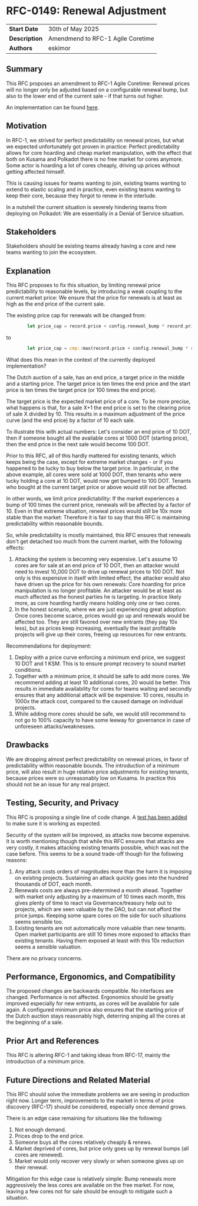 # RFC-0149: Renewal Adjustment

|                 |                                                                                             |
| --------------- | ------------------------------------------------------------------------------------------- |
| **Start Date**  | 30th of May 2025                                                                    |
| **Description** | Amendmend to RFC-1 Agile Coretime                                                                    |
| **Authors**     | eskimor                                                            |

## Summary

This RFC proposes an amendment to RFC-1 Agile Coretime: Renewal prices will no
longer only be adjusted based on a configurable renewal bump, but also to the
lower end of the current sale - if that turns out higher. 

An implementation can be found [here](https://github.com/paritytech/polkadot-sdk/pull/8630).

## Motivation

In RFC-1, we strived for perfect predictability on renewal prices, but what we
expected unfortunately got proven in practice: Perfect predictability allows
for core hoarding and cheap market manipulation, with the effect that both on
Kusama and Polkadot there is no free market for cores anymore. Some actor is
hoarding a lot of cores cheaply, driving up prices without getting affected
himself.

This is causing issues for teams wanting to join, existing teams wanting to
extend to elastic scaling and in practice, even existing teams wanting to keep
their core, because they forgot to renew in the interlude.

In a nutshell the current situation is severely hindering teams from deploying
on Polkadot: We are essentially in a Denial of Service situation.

## Stakeholders

Stakeholders should be existing teams already having a core and new teams wanting to join the ecosystem.

## Explanation


This RFC proposes to fix this situation, by limiting renewal price
predictability to reasonable levels, by introducing a weak coupling to the
current market price: We ensure that the price for renewals is at least as high
as the end price of the current sale.

The existing price cap for renewals will be changed from:

```rust
		let price_cap = record.price + config.renewal_bump * record.price;
```

to 

```rust
		let price_cap = cmp::max(record.price + config.renewal_bump * record.price, end_price);
```

What does this mean in the context of the currently deployed implementation?

The Dutch auction of a sale, has an end price, a target price in the middle and
a starting price. The target price is ten times the end price and the start
price is ten times the target price (or 100 times the end price).

The target price is the expected market price of a core. To be more precise,
what happens is that, for a sale X+1 the end price is set to the clearing price
of sale X divided by 10. This results in a maximum adjustment of the price
curve (and the end price) by a factor of 10 each sale.

To illustrate this with actual numbers: Let's consider an end price of 10 DOT,
then if someone bought all the available cores at 1000 DOT (starting price),
then the end price in the next sale would become 100 DOT.

Prior to this RFC, all of this hardly mattered for existing tenants, which
keeps being the case, except for extreme market changes - or if you happened to
be lucky to buy below the target price. In particular, in the above example,
all cores were sold at 1000 DOT, then tenants who were lucky holding a core at
10 DOT, would now get bumped to 100 DOT. Tenants who bought at the current
target price or above would still not be affected.

In other words, we limit price predictability: If the market experiences a bump
of 100 times the current price, renewals will be affected by a factor of 10.
Even in that extreme situation, renewal prices would still be 10x more stable than
the market: Therefore it is fair to say that this RFC is maintaining
predictability within reasonable bounds.

So, while predictability is mostly maintained, this RFC ensures that renewals
don't get detached too much from the current market, with the following
effects:

1. Attacking the system is becoming very expensive. Let's assume 10 cores are
   for sale at an end price of 10 DOT, then an attacker would need to invest
10_000 DOT to drive up renewal prices to 100 DOT. Not only is this expensive in
itself with limited effect, the attacker would also have driven up the price
for his own renewals: Core hoarding for price manipulation is no longer
profitable. An attacker would be at least as much affected as the honest
parties he is targeting. In practice likely more, as core hoarding hardly means
holding only one or two cores.
2. In the honest scenario, where we are just experiencing great adoption: Once
   cores become scarce, prices would go up and renewals would be affected too.
They are still favored over new entrants (they pay 10x less), but as prices
keep increasing, eventually the least profitable projects will give up their
cores, freeing up resources for new entrants. 


Recommendations for deployment:

1. Deploy with a price curve enforcing a minimum end price, we suggest 10 DOT
   and 1 KSM. This is to ensure prompt recovery to sound market conditions.
2. Together with a minimum price, it should be safe to add more cores. We
   recommend adding at least 10 additional cores, 20 would be better. This
results in immediate availability for cores for teams waiting and secondly
ensures that any additional attack will be expensive: 10 cores, results in
1000x the attack cost, compared to the caused damage on individual projects.
3. While adding more cores should be safe, we would still recommend to not go
   to 100% capacity to have some leeway for governance in case of unforeseen
attacks/weaknesses. 


## Drawbacks

We are dropping almost perfect predictability on renewal prices, in favor of
predictability within reasonable bounds. The introduction of a minimum price,
will also result in huge relative price adjustments for existing tenants,
because prices were so unreasonably low on Kusama. In practice this should not
be an issue for any real project.

## Testing, Security, and Privacy

This RFC is proposing a single line of code change. A [test has been
added](https://github.com/paritytech/polkadot-sdk/pull/8630/files#diff-5c1aa49e85b8916278350cef73f121ceda192adbbf3b16d35e52626a96243fc9R500)
to make sure it is working as expected.

Security of the system will be improved, as attacks now become expensive. It is
worth mentioning though that while this RFC ensures that attacks are very
costly, it makes attacking existing tenants possible, which was not the case
before. This seems to be a sound trade-off though for the following reasons:

1. Any attack costs orders of magnitudes more than the harm it is imposing on
   existing projects. Sustaining an attack quickly goes into the hundred
thousands of DOT, each month.
2. Renewals costs are always pre-determined a month ahead. Together with market
   only adjusting by a maximum of 10 times each month, this gives plenty of
time to react via Governance/treasury help out to projects, which are seen
valuable by the DAO, but can not afford the price jumps. Keeping some spare
cores on the side for such situations seems sensible too.
3. Existing tenants are not automatically more valuable than new tenants. Open
   market participants are still 10 times more exposed to attacks than existing
tenants. Having them exposed at least with this 10x reduction seems a sensible
valuation.

There are no privacy concerns.

## Performance, Ergonomics, and Compatibility

The proposed changes are backwards compatible. No interfaces are changed.
Performance is not affected. Ergonomics should be greatly improved especially
for new entrants, as cores will be available for sale again. A configured
minimum price also ensures that the starting price of the Dutch auction stays
reasonably high, deterring sniping all the cores at the beginning of a sale.

## Prior Art and References

This RFC is altering RFC-1 and taking ideas from RFC-17, mainly the introduction of a minimum price.

## Future Directions and Related Material

This RFC should solve the immediate problems we are seeing in production right
now. Longer term, improvements to the market in terms of price discovery
(RFC-17) should be considered, especially once demand grows.

There is an edge case remaining for situations like the following:

1. Not enough demand.
2. Prices drop to the end price.
3. Someone buys all the cores relatively cheaply & renews.
4. Market deprived of cores, but price only goes up by renewal bumps (all cores are renewed).
5. Market would only recover very slowly or when someone gives up on their renewal.

Mitigation for this edge case is relatively simple: Bump renewals more
aggressively the less cores are available on the free market. For now, leaving
a few cores not for sale should be enough to mitigate such a situation.
